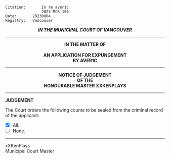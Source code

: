 	Citation:       In re aver1c
                	2023 MCR 156
	Date:		20230804
	Registry:	Vancouver

<p align="center"><b><i>IN THE MUNICIPAL COURT OF VANCOUVER</b></i>

---

<p align="center"><b>
				IN THE MATTER OF
<br><br>			AN APPLICATION FOR EXPUNGEMENT 
<br>                            BY AVER1C
<br>				

---

<p align="center">		
				NOTICE OF JUDGEMENT
<br>				OF THE
<br>				HONOURABLE MASTER XXKENPLAYS

</b>
	
---

**JUDGEMENT**

The Court orders the following counts to be sealed from the criminal record of the applicant:
- [x] All.
- [ ] None. 
 
---

xXKenPlays <br>
Municipal Court Master
